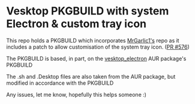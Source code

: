 # Vesktop PKGBUILD with system Electron & custom tray icon
This repo holds a PKGBUILD which incorporates [MrGarlic1's](https://github.com/MrGarlic1/Vesktop) repo as it includes a patch to allow customisation of the system tray icon. ([PR #576](https://github.com/Vencord/Vesktop/pull/576))

The PKGBUILD is based, in part, on the [vesktop_electron](https://aur.archlinux.org/packages/vesktop_electron) AUR package's PKGBUILD

The .sh and .Desktop files are also taken from the AUR package, but modified in accordance with the PKGBUILD

Any issues, let me know, hopefully this helps someone :)

